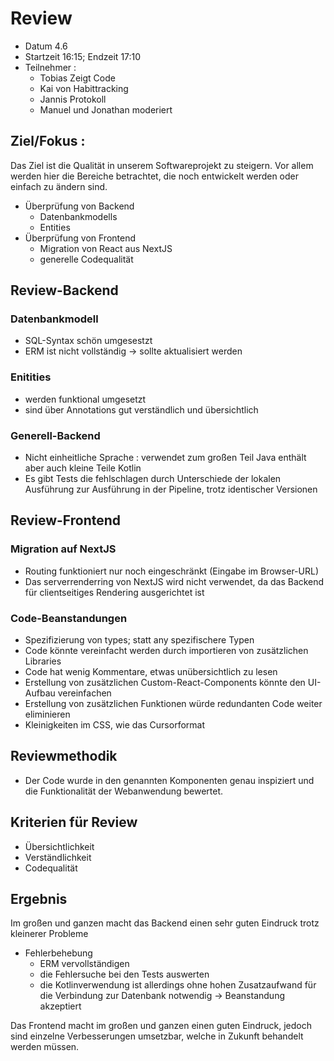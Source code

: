 # Review
- Datum 4.6
- Startzeit 16:15; Endzeit 17:10
- Teilnehmer :
  - Tobias Zeigt Code
  - Kai von Habittracking
  - Jannis Protokoll
  - Manuel und Jonathan moderiert
## Ziel/Fokus :
Das Ziel ist die Qualität in unserem Softwareprojekt zu steigern. Vor allem werden hier die Bereiche betrachtet, die noch entwickelt werden oder einfach zu ändern sind.
- Überprüfung von Backend
  - Datenbankmodells
  - Entities
- Überprüfung von Frontend
  - Migration von React aus NextJS
  - generelle Codequalität
  
## Review-Backend
###  Datenbankmodell 
- SQL-Syntax schön umgesestzt
- ERM ist nicht vollständig -> sollte aktualisiert werden
### Enitities
- werden funktional umgesetzt
- sind über Annotations gut verständlich und übersichtlich
### Generell-Backend
- Nicht einheitliche Sprache : verwendet zum großen Teil Java enthält aber auch kleine Teile Kotlin
- Es gibt Tests die fehlschlagen durch Unterschiede der lokalen Ausführung zur Ausführung in der Pipeline, trotz identischer Versionen

## Review-Frontend
### Migration auf NextJS
- Routing funktioniert nur noch eingeschränkt (Eingabe im Browser-URL)
- Das serverrenderring von NextJS wird nicht verwendet, da das Backend für clientseitiges Rendering ausgerichtet ist

### Code-Beanstandungen
- Spezifizierung von types; statt any spezifischere Typen
- Code könnte vereinfacht werden durch importieren von zusätzlichen Libraries
- Code hat wenig Kommentare, etwas unübersichtlich zu lesen
- Erstellung von zusätzlichen Custom-React-Components könnte den UI-Aufbau vereinfachen
- Erstellung von zusätzlichen Funktionen würde redundanten Code weiter eliminieren
- Kleinigkeiten im CSS, wie das Cursorformat 
  
## Reviewmethodik
- Der Code wurde in den genannten Komponenten genau inspiziert und die Funktionalität der Webanwendung bewertet.

## Kriterien für Review
- Übersichtlichkeit
- Verständlichkeit
- Codequalität


## Ergebnis
Im großen und ganzen macht das Backend einen sehr guten Eindruck trotz kleinerer Probleme
- Fehlerbehebung 
  - ERM vervollständigen
  - die Fehlersuche bei den Tests auswerten
  - die Kotlinverwendung ist allerdings ohne hohen Zusatzaufwand für die Verbindung zur Datenbank notwendig -> Beanstandung akzeptiert
    
Das Frontend macht im großen und ganzen einen guten Eindruck, jedoch sind einzelne Verbesserungen umsetzbar, welche in Zukunft behandelt werden müssen.
 

